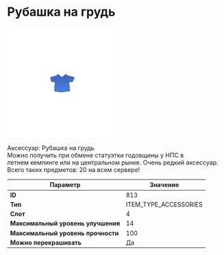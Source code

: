 # Рубашка на грудь

![Item Image](../img/813.webp?raw=true)

Аксессуар: Рубашка на грудь<br>Можно получить при обмене статуэтки годовщины у НПС в<br>летнем кемпинге или на центральном рынке. Очень редкий аксессуар.<br>Всего таких предметов: 20 на всем сервере!


| Параметр | Значение |
|----------|----------|
| **ID** | 813 |
| **Тип** | ITEM_TYPE_ACCESSORIES |
| **Слот** | 4 |
| **Максимальный уровень улучшения** | 14 |
| **Максимальный уровень прочности** | 100 |
| **Можно перекрашивать** | Да |

